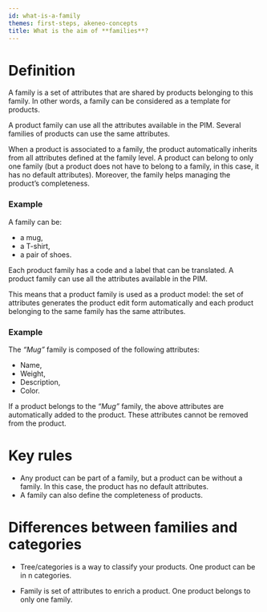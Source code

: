 ```yaml
---
id: what-is-a-family
themes: first-steps, akeneo-concepts
title: What is the aim of **families**?
---
```


# Definition

A family is a set of attributes that are shared by products belonging to this family. In other words, a family can be considered as a template for products.

A product family can use all the attributes available in the PIM. Several families of products can use the same attributes.

When a product is associated to a family, the product automatically inherits from all attributes defined at the family level. A product can belong to only one family (but a product does not have to belong to a family, in this case, it has no default attributes). Moreover, the family helps managing the product’s completeness.

### Example
A family can be:
- a mug,
- a T-shirt,
- a pair of shoes.

Each product family has a code and a label that can be translated. A product family can use all the attributes available in the PIM.

This means that a product family is used as a product model: the set of attributes generates the product edit form automatically and each product belonging to the same family has the same attributes.

### Example
The _“Mug”_ family is composed of the following attributes:
- Name,
- Weight,
- Description,
- Color.

If a product belongs to the _“Mug”_ family, the above attributes are automatically added to the product. These attributes cannot be removed from the product.

# Key rules

- Any product can be part of a family, but a product can be without a family. In this case, the product has no default attributes.
- A family can also define the completeness of products.


# Differences between families and categories

- Tree/categories is a way to classify your products.
One product can be in n categories.

- Family is set of attributes to enrich a product.
  One product belongs to only one family.